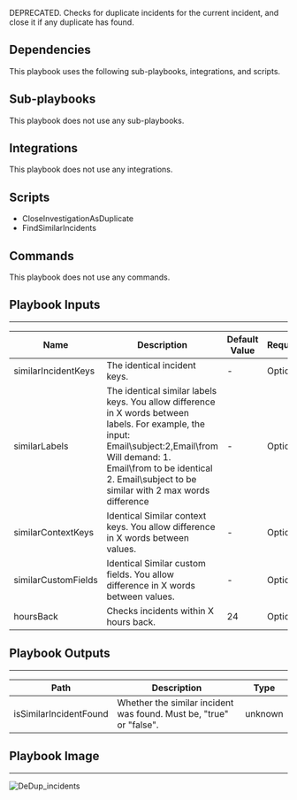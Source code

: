 DEPRECATED. Checks for duplicate incidents for the current incident, and close it if any duplicate has found. 

## Dependencies
This playbook uses the following sub-playbooks, integrations, and scripts.

## Sub-playbooks
This playbook does not use any sub-playbooks.

## Integrations
This playbook does not use any integrations.

## Scripts
* CloseInvestigationAsDuplicate
* FindSimilarIncidents

## Commands
This playbook does not use any commands.

## Playbook Inputs  
---

| **Name** | **Description** | **Default Value** | **Required** |
| --- | --- | --- | --- | 
| similarIncidentKeys | The identical incident keys. | - | Optional |
| similarLabels | The identical similar labels keys. You allow difference in X words between labels. For example, the input: Email\\subject:2,Email\\from Will demand: 1. Email\\from to be identical 2. Email\\subject to be similar with 2 max words difference | - | Optional |
| similarContextKeys | Identical Similar context keys. You allow difference in X words between values.  | - | Optional |
| similarCustomFields | Identical Similar custom fields. You allow difference in X words between values. | - | Optional |
| hoursBack | Checks incidents within X hours back. | 24 | Optional |

## Playbook Outputs
---

| **Path** | **Description** | **Type** |
| --- | --- | --- |
| isSimilarIncidentFound | Whether the similar incident was found. Must be, "true" or "false". | unknown |

## Playbook Image
---
![DeDup_incidents](../../doc_files/DeDup_incidents.png)
